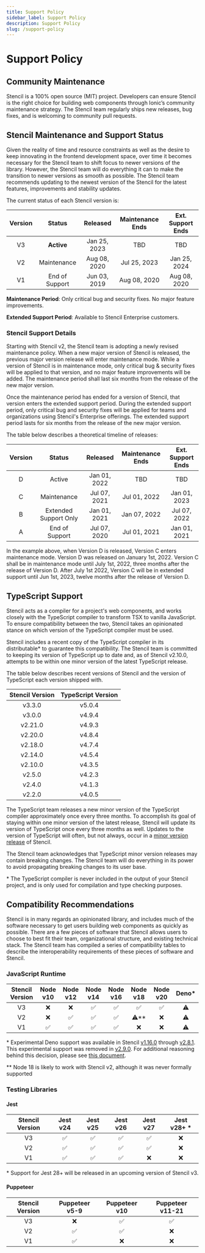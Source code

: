 ```yaml
---
title: Support Policy
sidebar_label: Support Policy
description: Support Policy
slug: /support-policy
---
```


# Support Policy

## Community Maintenance

Stencil is a 100% open source (MIT) project. Developers can ensure Stencil is the right choice for building web
components through Ionic’s community maintenance strategy. The Stencil team regularly ships new releases, bug fixes, and
is welcoming to community pull requests.

## Stencil Maintenance and Support Status

Given the reality of time and resource constraints as well as the desire to keep innovating in the frontend development
space, over time it becomes necessary for the Stencil team to shift focus to newer versions of the library. However, the
Stencil team will do everything it can to make the transition to newer versions as smooth as possible. The Stencil team
recommends updating to the newest version of the Stencil for the latest features, improvements and stability updates.

The current status of each Stencil version is:

| Version |     Status     |   Released   | Maintenance Ends | Ext. Support Ends |
|:-------:|:--------------:|:------------:|:----------------:|:-----------------:|
|   V3    |   **Active**   | Jan 25, 2023 |       TBD        |        TBD        |
|   V2    |  Maintenance   | Aug 08, 2020 |   Jul 25, 2023   |   Jan 25, 2024    |
|   V1    | End of Support | Jun 03, 2019 |   Aug 08, 2020   |   Aug 08, 2020    |

**Maintenance Period**: Only critical bug and security fixes. No major feature improvements.

**Extended Support Period**: Available to Stencil Enterprise customers.

### Stencil Support Details

Starting with Stencil v2, the Stencil team is adopting a newly revised maintenance policy. When a new major version of
Stencil is released, the previous major version release will enter maintenance mode. While a version of Stencil is in
maintenance mode, only critical bug & security fixes will be applied to that version, and no major feature improvements
will be added. The maintenance period shall last six months from the release of the new major version.

Once the maintenance period has ended for a version of Stencil, that version enters the extended support period. During
the extended support period, only critical bug and security fixes will be applied for teams and organizations using
Stencil's Enterprise offerings. The extended support period lasts for six months from the release of the new major 
version.

The table below describes a theoretical timeline of releases:

| Version |        Status         |   Released   | Maintenance Ends | Ext. Support Ends |
|:-------:|:---------------------:|:------------:|:----------------:|:-----------------:|
|    D    |        Active         | Jan 01, 2022 |       TBD        |        TBD        |
|    C    |      Maintenance      | Jul 07, 2021 |   Jul 01, 2022   |   Jan 01, 2023    |
|    B    | Extended Support Only | Jan 01, 2021 |   Jan 07, 2022   |   Jul 07, 2022    |
|    A    |    End of Support     | Jul 07, 2020 |   Jul 01, 2021   |   Jan 01, 2021    |

In the example above, when Version D is released, Version C enters maintenance mode. Version D was released on January
1st, 2022. Version C shall be in maintenance mode until July 1st, 2022, three months after the release of Version D.
After July 1st 2022, Version C will be in extended support until Jun 1st, 2023, twelve months after the release of
Version D.

## TypeScript Support

Stencil acts as a compiler for a project's web components, and works closely with the TypeScript compiler to transform
TSX to vanilla JavaScript. To ensure compatibility between the two, Stencil takes an opinionated stance on which version
of the TypeScript compiler must be used.

Stencil includes a recent copy of the TypeScript compiler in its distributable* to guarantee this compatibility. 
The Stencil team is committed to keeping its version of TypeScript up to date and, as of Stencil v2.10.0, attempts to be
within one minor version of the latest TypeScript release.

The table below describes recent versions of Stencil and the version of TypeScript each version shipped with.

| Stencil Version | TypeScript Version |
|:---------------:|:------------------:|
|     v3.3.0      |       v5.0.4       |
|     v3.0.0      |       v4.9.4       |
|     v2.21.0     |       v4.9.3       |
|     v2.20.0     |       v4.8.4       |
|     v2.18.0     |       v4.7.4       |
|     v2.14.0     |       v4.5.4       |
|     v2.10.0     |       v4.3.5       |
|     v2.5.0      |       v4.2.3       |
|     v2.4.0      |       v4.1.3       |
|     v2.2.0      |       v4.0.5       |

The TypeScript team releases a new minor version of the TypeScript compiler approximately once every three months. To
accomplish its goal of staying within one minor version of the latest release, Stencil will update its version of
TypeScript once every three months as well. Updates to the version of TypeScript will often, but not always, occur in a
[minor version release](./versioning.md#minor-release) of Stencil.

The Stencil team acknowledges that TypeScript minor version releases may contain breaking changes. The Stencil team will
do everything in its power to avoid propagating breaking changes to its user base.

\* The TypeScript compiler is never included in the output of your Stencil project, and is only used for compilation 
and type checking purposes.

## Compatibility Recommendations

Stencil is in many regards an opinionated library, and includes much of the software necessary to get users building web
components as quickly as possible. There are a few pieces of software that Stencil allows users to choose to best fit
their team, organizational structure, and existing technical stack. The Stencil team has compiled a series of
compatibility tables to describe the interoperability requirements of these pieces of software and Stencil.

### JavaScript Runtime

| Stencil Version | Node v10 | Node v12 | Node v14 | Node v16 | Node v18  |  Node v20 |  Deno*  |
|:---------------:|:--------:|:--------:|:--------:|:--------:|:---------:|:---------:|:-------:|
|       V3        | &#10060; | &#10060; | &#9989;  | &#9989;  |  &#9989;  | &#9989;   | &#9888; |
|       V2        | &#10060; | &#9989;  | &#9989;  | &#9989;  | &#9888;** | &#10060;  | &#9888; |
|       V1        | &#9989;  | &#9989;  | &#9989;  | &#9989;  | &#10060;  | &#10060;  | &#9888; |

\* Experimental Deno support was available in Stencil
[v1.16.0](https://github.com/ionic-team/stencil/releases/tag/v1.16.0) through
[v2.8.1](https://github.com/ionic-team/stencil/releases/tag/v2.8.1). This experimental support was removed in
[v2.9.0](https://github.com/ionic-team/stencil/releases/tag/v2.9.0). For additional reasoning behind this decision,
please see [this document](https://github.com/ionic-team/stencil/blob/main/docs/adr/0013-deno-removal.md).

\** Node 18 is likely to work with Stencil v2, although it was never formally supported

### Testing Libraries

#### Jest

| Stencil Version | Jest v24 | Jest v25 | Jest v26 | Jest v27 | Jest v28+ * |
|:---------------:|:--------:|:--------:|:--------:|:--------:|:-----------:|
|       V3        | &#9989;  | &#9989;  | &#9989;  | &#9989;  |  &#10060;   |
|       V2        | &#9989;  | &#9989;  | &#9989;  | &#9989;  |  &#10060;   |
|       V1        | &#9989;  | &#9989;  | &#9989;  | &#10060; |  &#10060;   |

\* Support for Jest 28+ will be released in an upcoming version of Stencil v3.

#### Puppeteer

| Stencil Version | Puppeteer v5-9 | Puppeteer v10 | Puppeteer v11-21 |
|:---------------:|:--------------:|:-------------:|:----------------:|
|       V3        |    &#10060;    |    &#9989;    |     &#9989;      |
|       V2        |    &#9989;     |    &#9989;    |     &#10060;     |
|       V1        |    &#9989;     |   &#10060;    |     &#10060;     |
